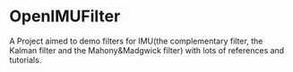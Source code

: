 OpenIMUFilter
=============

A Project aimed to demo filters for IMU(the complementary filter, the Kalman filter and the Mahony&amp;Madgwick filter) with lots of references and tutorials.
